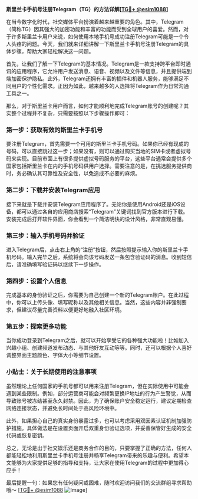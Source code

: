 **斯里兰卡手机号注册Telegram（TG）的方法详解[[TG💪+ @esim1088](https://t.me/s/esim1088)]**

在当今数字化时代，社交媒体平台扮演着越来越重要的角色。其中，Telegram（简称TG）因其强大的加密功能和丰富的功能而受到全球用户的喜爱。然而，对于许多斯里兰卡用户来说，如何使用本地手机号成功注册Telegram可能是一个令人头疼的问题。今天，我们就来详细讲解一下斯里兰卡手机号注册Telegram的具体步骤，帮助大家轻松解决这一问题。

首先，让我们了解一下Telegram的基本情况。Telegram是一款支持跨平台即时通讯的应用程序，它允许用户发送消息、语音、视频以及文件等信息，并且提供端到端加密保护隐私。此外，Telegram还拥有丰富的插件和机器人服务，能够满足不同用户的个性化需求。正因为如此，越来越多的人选择将Telegram作为日常沟通工具之一。

那么，对于斯里兰卡用户而言，如何才能顺利地完成Telegram账号的创建呢？其实整个过程并不复杂，只需要按照以下步骤操作即可：

### **第一步：获取有效的斯里兰卡手机号**
要注册Telegram，首先需要一个可用的斯里兰卡手机号码。如果你已经有现成的号码，可以直接跳过这一步；如果没有，则可以通过购买当地的SIM卡或者虚拟号码来实现。目前市面上有很多提供虚拟号码服务的平台，这些平台通常会提供多个国家包括斯里兰卡在内的手机号码供用户选择。需要注意的是，在挑选服务提供商时，务必确认其可靠性及安全性，以免造成不必要的麻烦。

### **第二步：下载并安装Telegram应用**
接下来就是下载并安装Telegram应用程序了。无论你是使用Android还是iOS设备，都可以通过各自的应用商店搜索“Telegram”关键词找到官方版本进行下载。安装完成后打开软件界面，你会看到一个简洁明快的设计风格，非常直观易懂。

### **第三步：输入手机号码并验证**
进入Telegram后，点击右上角的“注册”按钮，然后按照提示输入你的斯里兰卡手机号码。输入完毕之后，系统将会向该号码发送一条包含验证码的消息。收到短信后，请准确填写验证码以继续下一步操作。

### **第四步：设置个人信息**
完成基本的身份验证之后，你需要为自己创建一个新的Telegram账户。在此过程中，你可以上传头像、填写昵称以及其他相关信息。当然，这些内容并非强制要求，但建议尽量完善资料以便更好地融入社区环境。

### **第五步：探索更多功能**
当你成功登录到Telegram之后，就可以开始享受它的各种强大功能啦！比如加入兴趣小组、创建频道发布动态、与其他好友互动等等。同时，还可以根据个人喜好调整界面主题颜色、字体大小等细节设置。

### **小贴士：关于长期使用的注意事项**
虽然理论上任何国家的手机号都可以用来注册Telegram，但在实际使用中可能会遇到某些限制。例如，部分运营商可能会对频繁更换IP地址的行为产生警觉，从而导致账号被冻结甚至永久封禁。因此，为了确保账户安全稳定运行，建议定期检查网络连接状态，并避免长时间处于高风险环境中。

此外，如果担心自己的真实身份暴露过多，也可以考虑采用双因素认证机制加强防护措施。具体做法是在设置页面开启双重身份验证选项，并妥善保管好生成的安全代码或恢复密钥。

总之，无论是出于社交娱乐还是商务合作的目的，只要掌握了正确的方法，任何人都能轻松地利用斯里兰卡手机号注册并畅享Telegram带来的乐趣与便利。希望本文能够为大家提供足够的指导和支持，让大家在使用Telegram的过程中更加得心应手！

最后提醒一句：如果您有任何疑问或困难，随时欢迎访问我们的交流群组寻求帮助哦～ [[TG💪+ @esim1088](https://t.me/s/esim1088) ![Image](https://i.postimg.cc/4NQfJmqS/Snipaste-2025-05-13-00-14-12.png)]